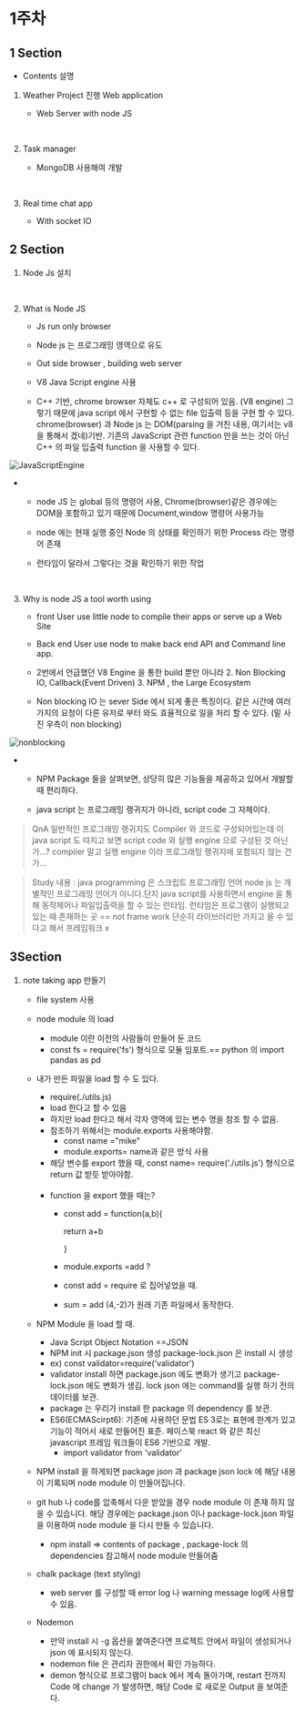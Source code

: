 # 1주차 
## 1 Section
* Contents 설명

1. 	Weather Project 진행 Web application

    -  Web Server  with node JS

</br>

2. 	Task manager

    -  MongoDB 사용해여 개발

</br>

3.  Real time chat app

    - With socket IO

##	2 Section

1.	Node Js 설치

</br>

2.	What is Node JS

    -	 Js run only browser 

    - Node js 는 프로그래밍 영역으로 유도

    -	 Out side browser , building web server

    -	 V8 Java Script engine 사용

    -	C++ 기반, chrome browser 자체도 c++ 로 구성되어 있음. (V8 engine) 그렇기 때문에 java script 에서 구현할 수 없는 file 입출력 등을 구현 할 수 있다. chrome(browser) 과 Node js 는 DOM(parsing 을 거친 내용, 여기서는 v8을 통해서 겠네)기반. 기존의 JavaScript 관련 function 만을 쓰는 것이 아닌 C++ 의 파일 입출력 function 을 사용할 수 있다. 
 
 ![JavaScriptEngine](https://user-images.githubusercontent.com/45062255/103443422-7d910100-4ca2-11eb-8754-b7a4eaba4bc3.PNG)
  
  
   -  - node JS 는 global 등의 명령어 사용, Chrome(browser)같은 경우에는 DOM을 포함하고 있기 때문에 Document,window 명령어 사용가능

      - node 에는 현재 실행 중인 Node 의 상태를 확인하기 위한 Process 라는 명령어 존재

      - 런타임이 달라서 그렇다는 것을 확인하기 위한 작업

</br>

3.	Why is node JS a tool worth using

    - front User use little node  to compile their apps or serve up a Web Site
 
    - Back end User use node to make back end API and Command line app.

    - 2번에서 언급했던 V8 Engine 을 통한 build 뿐만 아니라 2. Non Blocking IO, Callback(Event Driven) 3. NPM , the Large Ecosystem

    - Non blocking IO 는 sever Side 에서 되게 좋은 특징이다. 같은 시간에 여러가지의 요청이 다른 유저로 부터 와도 효율적으로 일을 처리 할 수 있다.  (밑 사진 우측이 non blocking)

 ![nonblocking](https://user-images.githubusercontent.com/45062255/103443418-6fdb7b80-4ca2-11eb-81c0-c94778fa705f.PNG)

   - - NPM Package 들을 살펴보면, 상당히 많은 기능들을 제공하고 있어서 개발할 때 편리하다.

      - java script 는 프로그래밍 랭귀지가 아니라, script code 그 자체이다.

 > QnA 일반적인 프로그래밍 랭귀지도 Compiler 와 코드로 구성되어있는데 이 java script 도 따지고 보면 script code 와 실행 engine 으로 구성된 것 아닌가...? compiler 말고 실행 engine 이라 프로그래밍 랭귀지에 포함되지 않는 건가...

 > Study 내용 : java programming 은 스크립트 프로그래밍 언어 node js 는 개별적인 프로그래밍 언어가 아니다.단지 java script를 사용하면서 engine 을 통해 동작제어나 파일입출력을 할 수 있는 런타임.
 런타임은 프로그램이 실행되고 있는 때 존재하는 곳  == not frame work 단순히 라이브러리만 가지고 올 수 있다고 해서 프레임워크 x 


 ## 3Section
1. note taking app 만들기
        
    - file system 사용
    - node module 의 load
        - module 이란 이전의 사람들이 만들어 둔 코드
        - const fs = require('fs') 형식으로 모듈 임포트.== python 의 import pandas as pd
        
    - 내가 만든 파일을 load 할 수 도 있다.
        -  require(./utils.js)
        - load 한다고 할 수 있음
        - 하지만 load 한다고 해서 각자 영역에 있는 변수 명을 참조 할 수 없음.
        - 참조하기 위해서는 module.exports 사용해야함. 
            - const name ="mike"
            - module.exports= name과 같은 방식 사용
        - 해당 변수를 export 했을 때,
        const name= require('./utils.js') 형식으로 return 값 받듯 받아야함. 
        <br/>
       
        - function 을 export 했을 때는?
            - const add = function(a,b){

                return a+b
           
                }
            - module.exports =add ?
            - const add = require 로 집어넣었을 때.
            - sum = add (4,-2)가 원래 기존 파일에서 동작한다. 

    - NPM Module 을 load 할 때.
        - Java Script Object Notation ==JSON
        - NPM init 시 package.json 생성 package-lock.json 은 install 시 생성
        -  ex) const validator=require('validator')
        - validator install 하면 package.json 에도 변화가 생기고 package-lock.json 에도 변화가 생김. lock json 에는 command를 실행 하기 전의 데이터를 보관.
        - package 는 우리가 install 한 package 의 dependency 를 보관.
        - ES6(ECMAScirpt6): 기존에 사용하던 문법 ES 3로는 표현에 한계가 있고 기능이 적어서 새로 만들어진 표준. 페이스북 react 와 같은 최신 javascript 프레임 워크들이 ES6 기반으로 개발.
            - import validator from 'validator'
    - NPM install 을 하게되면 package json 과 package json lock 에 해당 내용이 기록되며 node module 이 만들어집니다.
    - git hub 나 code를 압축해서 다운 받았을 경우 node module 이 존재 하지 않을 수 있습니다. 해당 경우에는 package.json 이나 package-lock.json 파일 을 이용하여 node module 을 다시 만들 수 있습니다. 
        - npm install => contents of package , package-lock 의 dependencies 참고해서 node module 만들어줌
               
    
    - chalk package (text styling)
        - web server 를 구성할 때 error log 나 warning message log에 사용할 수 있음.
    
    - Nodemon
        - 만약 install 시 -g 옵션을 붙여준다면 프로젝트 안에서 파일이 생성되거나 json 에 표시되지 않는다.
        - nodemon file 은 관리자 권한에서 확인 가능하다.
        - demon 형식으로 프로그램이 back 에서 계속 돌아가며, restart 전까지 Code 에 change 가 발생하면, 해당 Code 로 새로운 Output 을 보여준다. 
        


